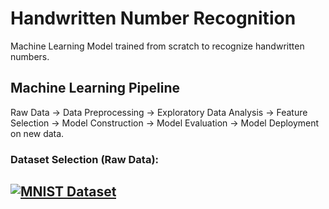 # Handwritten Number Recognition
Machine Learning Model trained from scratch to recognize handwritten numbers.

## Machine Learning Pipeline
Raw Data -> Data Preprocessing -> Exploratory Data Analysis -> Feature Selection -> Model Construction -> Model Evaluation -> Model Deployment on new data.

### Dataset Selection (Raw Data):
[![MNIST Dataset](https://img.shields.io/badge/MNIST-Dataset-blue?style=flat&logo=readthedocs)](https://docs.ultralytics.com/datasets/classify/mnist/)
---

